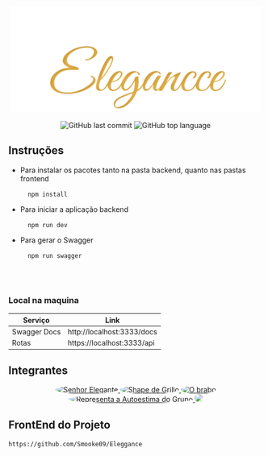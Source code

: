 <div align="center">

<img src="./logo.png">

![GitHub last commit](https://img.shields.io/github/last-commit/d3xt3er/FrontEnd-Recyclo)
![GitHub top language](https://img.shields.io/github/languages/top/d3xt3er/FrontEnd-Recyclo)

</div>

 

## Instruções 

- Para instalar os pacotes tanto na pasta backend, quanto nas pastas frontend
    
        npm install
    
- Para iniciar a aplicação backend
    
        npm run dev

- Para gerar o Swagger
    
        npm run swagger

<br>
<br>

### Local na maquina
| Serviço | Link |
| ------ | ------ |
| Swagger Docs | http://localhost:3333/docs |
| Rotas | https://localhost:3333/api |


## Integrantes

<div align="center">

<a href="https://github.com/Smooke09">
  <img src="https://avatars.githubusercontent.com/u/90714214?v=4" title="Senhor Elegante" style="height:50px; border-radius:100%"/>
</a>

<a href="https://github.com/BrenoOliveira2002">
  <img src="https://avatars.githubusercontent.com/u/103545297?v=4" title="Shape de Grillo" style="height:50px; border-radius:100%"/>
</a>

<a href="https://github.com/CaioCDJ">
  <img src="https://avatars.githubusercontent.com/u/48222542?v=4" title="O brabo" style="height:50px; border-radius:100%"/>
</a>

<a href="https://github.com/amandacgoncalves">
  <img src="https://avatars.githubusercontent.com/u/102832741?v=4" title="Representa a Autoestima do Grupo" style="height:50px; border-radius:100%"/>
</a>

<a href="https://github.com/RyanGualberto">
  <img src="https://avatars.githubusercontent.com/u/88859663?v=4" style="height:50px; border-radius:100%"/>
</a>

</div>

## FrontEnd do Projeto

    https://github.com/Smooke09/Eleggance
